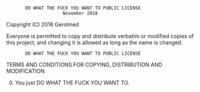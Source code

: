            DO WHAT THE FUCK YOU WANT TO PUBLIC LICENSE
                         November 2018
 
Copyright (C) 2018 Gerolmed

Everyone is permitted to copy and distribute verbatim or modified
copies of this project, and changing it is allowed as long
as the name is changed.
 
           DO WHAT THE FUCK YOU WANT TO PUBLIC LICENSE
  TERMS AND CONDITIONS FOR COPYING, DISTRIBUTION AND MODIFICATION

 0. You just DO WHAT THE FUCK YOU WANT TO.
